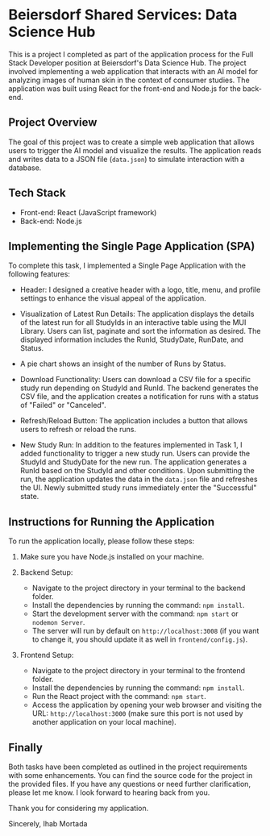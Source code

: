 # Beiersdorf Shared Services: Data Science Hub

This is a project I completed as part of the application process for the Full Stack Developer position at Beiersdorf's Data Science Hub. The project involved implementing a web application that interacts with an AI model for analyzing images of human skin in the context of consumer studies. The application was built using React for the front-end and Node.js for the back-end.

## Project Overview

The goal of this project was to create a simple web application that allows users to trigger the AI model and visualize the results. The application reads and writes data to a JSON file (`data.json`) to simulate interaction with a database.

## Tech Stack

- Front-end: React (JavaScript framework)
- Back-end: Node.js

## Implementing the Single Page Application (SPA)

To complete this task, I implemented a Single Page Application with the following features:

- Header: I designed a creative header with a logo, title, menu, and profile settings to enhance the visual appeal of the application.

- Visualization of Latest Run Details: The application displays the details of the latest run for all StudyIds in an interactive table using the MUI Library. Users can list, paginate and sort the information as desired. The displayed information includes the RunId, StudyDate, RunDate, and Status.

- A pie chart shows an insight of the number of Runs by Status.

- Download Functionality: Users can download a CSV file for a specific study run depending on StudyId and RunId. The backend generates the CSV file, and the application creates a notification for runs with a status of "Failed" or "Canceled".

- Refresh/Reload Button: The application includes a button that allows users to refresh or reload the runs.

- New Study Run: In addition to the features implemented in Task 1, I added functionality to trigger a new study run. Users can provide the StudyId and StudyDate for the new run. The application generates a RunId based on the StudyId and other conditions. Upon submitting the run, the application updates the data in the `data.json` file and refreshes the UI. Newly submitted study runs immediately enter the "Successful" state.

 

## Instructions for Running the Application

To run the application locally, please follow these steps:

1. Make sure you have Node.js installed on your machine.

2. Backend Setup:
   - Navigate to the project directory in your terminal to the backend folder.
   - Install the dependencies by running the command: `npm install`.
   - Start the development server with the command: `npm start` or `nodemon Server`.
   - The server will run by default on `http://localhost:3008` (if you want to change it, you should update it as well in `frontend/config.js`).

3. Frontend Setup:
   - Navigate to the project directory in your terminal to the frontend folder.
   - Install the dependencies by running the command: `npm install`.
   - Run the React project with the command: `npm start`.
   - Access the application by opening your web browser and visiting the URL: `http://localhost:3000` (make sure this port is not used by another application on your local machine).

## Finally

Both tasks have been completed as outlined in the project requirements with some enhancements. You can find the source code for the project in the provided files. If you have any questions or need further clarification, please let me know. I look forward to hearing back from you.

Thank you for considering my application.

Sincerely,
Ihab Mortada
